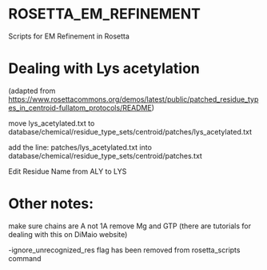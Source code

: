# ROSETTA_EM_REFINEMENT
Scripts for EM Refinement in Rosetta


# Dealing with Lys acetylation
(adapted from https://www.rosettacommons.org/demos/latest/public/patched_residue_types_in_centroid-fullatom_protocols/README)

move lys_acetylated.txt to database/chemical/residue_type_sets/centroid/patches/lys_acetylated.txt

add the line:
patches/lys_acetylated.txt
into
database/chemical/residue_type_sets/centroid/patches.txt

Edit Residue Name from ALY to LYS

# Other notes:
make sure chains are A not 1A
remove Mg and GTP (there are tutorials for dealing with this on DiMaio website)

-ignore_unrecognized_res flag has been removed from rosetta_scripts command 
